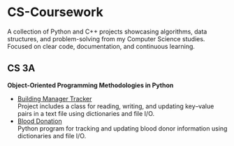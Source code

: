# CS-Coursework

A collection of Python and C++ projects showcasing algorithms, data structures, and problem-solving from my Computer Science studies. Focused on clear code, documentation, and continuous learning.

## CS 3A

**Object-Oriented Programming Methodologies in Python**

- [Building Manager Tracker](CS-3A/Building-Manager-Tracker/README.md)  
  Project includes a class for reading, writing, and updating key–value pairs in a text file using dictionaries and file I/O.
- [Blood Donation](CS-3A/Blood-Donation/README.md)  
  Python program for tracking and updating blood donor information using dictionaries and file I/O.
